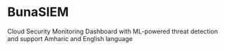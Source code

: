 # BunaSIEM
Cloud Security Monitoring Dashboard with ML-powered threat detection and support Amharic and English language 
